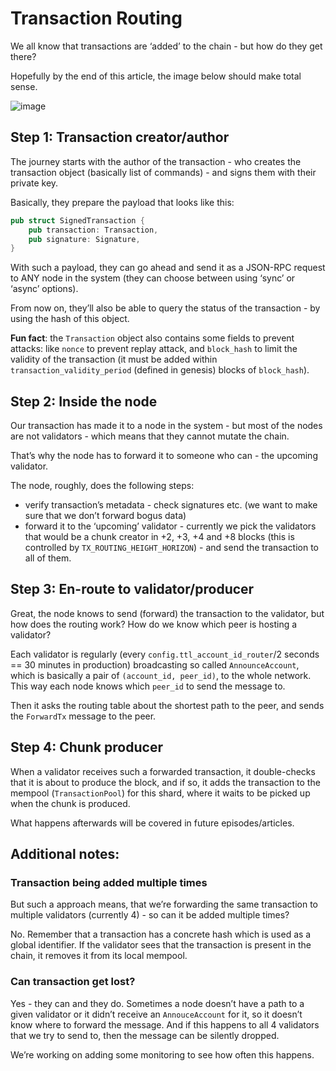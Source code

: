 # Transaction Routing

We all know that transactions are ‘added’ to the chain - but how do they get
there?

Hopefully by the end of this article, the image below should make total sense.

![image](https://user-images.githubusercontent.com/1711539/196204937-d6828382-16df-42bd-b59b-50eb2e6f07af.png)

## Step 1: Transaction creator/author

The journey starts with the author of the transaction - who creates the
transaction object (basically list of commands) - and signs them with their
private key.

Basically, they prepare the payload that looks like this:

```rust
pub struct SignedTransaction {
    pub transaction: Transaction,
    pub signature: Signature,
}
```

With such a payload, they can go ahead and send it as a JSON-RPC request to ANY
node in the system (they can choose between using ‘sync’ or ‘async’ options).

From now on, they’ll also be able to query the status of the transaction - by
using the hash of this object.

**Fun fact**: the `Transaction` object also contains some fields to prevent
attacks: like `nonce` to prevent replay attack, and `block_hash` to limit the
validity of the transaction (it must be added within
`transaction_validity_period` (defined in genesis) blocks of `block_hash`).

## Step 2: Inside the node

Our transaction has made it to a node in the system - but most of the nodes
are not validators - which means that they cannot mutate the chain.

That’s why the node has to forward it to someone who can - the upcoming
validator.

The node, roughly, does the following steps:

* verify transaction’s metadata - check signatures etc. (we want to make sure
  that we don’t forward bogus data)
* forward it to the ‘upcoming’ validator - currently we pick the validators that
  would be a chunk creator in +2, +3, +4 and +8 blocks (this is controlled by
  `TX_ROUTING_HEIGHT_HORIZON`) - and send the transaction to all of them.

## Step 3: En-route to validator/producer

Great, the node knows to send (forward) the transaction to the validator, but
how does the routing work? How do we know which peer is hosting a validator?

Each validator is regularly (every `config.ttl_account_id_router`/2 seconds == 30
minutes in production) broadcasting so called `AnnounceAccount`, which is
basically a pair of `(account_id, peer_id)`, to the whole network. This way each
node knows which `peer_id` to send the message to.

Then it asks the routing table about the shortest path to the peer, and sends
the `ForwardTx` message to the peer.

## Step 4: Chunk producer

When a validator receives such a forwarded transaction, it double-checks that it is
about to produce the block, and if so, it adds the transaction to the mempool
(`TransactionPool`) for this shard, where it waits to be picked up when the chunk
is produced.

What happens afterwards will be covered in future episodes/articles.

## Additional notes:

### Transaction being added multiple times

But such a approach means, that we’re forwarding the same transaction to multiple
validators (currently 4) - so can it be added multiple times?

No. Remember that a transaction has a concrete hash which is used as a global
identifier. If the validator sees that the transaction is present in the chain,
it removes it from its local mempool.

### Can transaction get lost?

Yes - they can and they do. Sometimes a node doesn’t have a path to a given
validator or it didn’t receive an `AnnouceAccount` for it, so it doesn’t know
where to forward the message. And if this happens to all 4 validators that we
try to send to, then the message can be silently dropped.

We’re working on adding some monitoring to see how often this happens.
